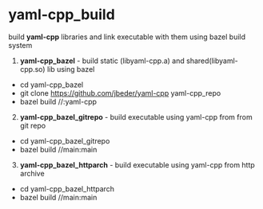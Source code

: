 # yaml-cpp_build
build **yaml-cpp** libraries and link executable with them using bazel build system

1. **yaml-cpp_bazel** - build static (libyaml-cpp.a) and shared(libyaml-cpp.so) lib using bazel
  * cd yaml-cpp_bazel
  * git clone https://github.com/jbeder/yaml-cpp yaml-cpp_repo
  * bazel build //:yaml-cpp

2. **yaml-cpp_bazel_gitrepo** - build executable using yaml-cpp from from git repo
  * cd yaml-cpp_bazel_gitrepo
  * bazel build //main:main

3. **yaml-cpp_bazel_httparch** - build executable using yaml-cpp from http archive
  * cd yaml-cpp_bazel_httparch
  * bazel build //main:main
